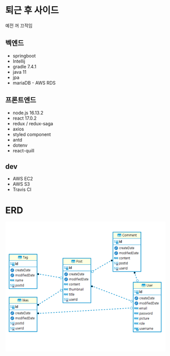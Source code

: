 

# 퇴근 후 사이드

예전 꺼 끄적임


## 벡엔드
- springboot
- Intellij
- gradle 7.4.1
- java 11
- jpa
- mariaDB - AWS RDS


## 프론트엔드
- node.js 16.13.2
- react 17.0.2
- redux / redux-saga
- axios
- styled component
- antd
- dotenv
- react-quill

## dev
- AWS EC2
- AWS S3
- Travis CI



# ERD

![img.png](img.png)

